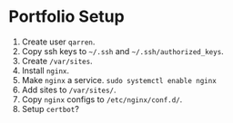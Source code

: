 # Portfolio Setup
1. Create user `qarren`.
1. Copy ssh keys to `~/.ssh` and `~/.ssh/authorized_keys`.
1. Create `/var/sites`.
1. Install `nginx`.
1. Make `nginx` a service. `sudo systemctl enable nginx`
1. Add sites to `/var/sites/`.
1. Copy `nginx` configs to `/etc/nginx/conf.d/`.
1. Setup `certbot`?
